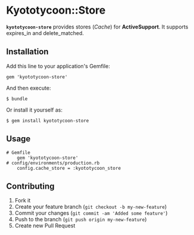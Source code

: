 # Kyototycoon::Store

__`kyototycoon-store`__ provides stores (*Cache*) for __ActiveSupport__.
It supports expires_in and delete_matched.

## Installation

Add this line to your application's Gemfile:

    gem 'kyototycoon-store'

And then execute:

    $ bundle

Or install it yourself as:

    $ gem install kyototycoon-store

## Usage

    # Gemfile
        gem 'kyototycoon-store'
    # config/environments/production.rb
        config.cache_store = :kyototycoon_store

## Contributing

1. Fork it
2. Create your feature branch (`git checkout -b my-new-feature`)
3. Commit your changes (`git commit -am 'Added some feature'`)
4. Push to the branch (`git push origin my-new-feature`)
5. Create new Pull Request
